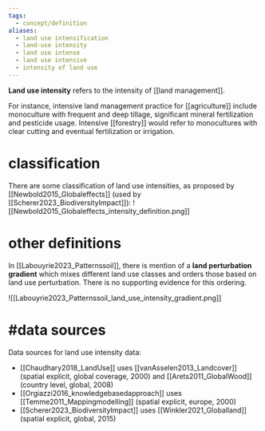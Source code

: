 ```yaml
---
tags:
  - concept/definition
aliases:
  - land use intensification
  - land-use intensity
  - land use intense
  - land use intensive
  - intensity of land use
---
```

**Land use intensity** refers to the intensity of [[land management]].

For instance, intensive land management practice for [[agriculture]] include monoculture with frequent and deep tillage, significant mineral fertilization and pesticide usage. Intensive [[forestry]] would refer to monocultures with clear cutting and eventual fertilization or irrigation.
# classification
There are some classification of land use intensities, as proposed by [[Newbold2015_Globaleffects]] (used by [[Scherer2023_BiodiversityImpact]]):
![[Newbold2015_Globaleffects_intensity_definition.png]]

# other definitions
In [[Labouyrie2023_Patternssoil]], there is mention of a **land perturbation gradient** which mixes different land use classes and orders those based on land use perturbation.
There is no supporting evidence for this ordering.

![[Labouyrie2023_Patternssoil_land_use_intensity_gradient.png]]
# #data sources
Data sources for land use intensity data:
- [[Chaudhary2018_LandUse]] uses [[vanAsselen2013_Landcover]] (spatial explicit, global coverage, 2000) and [[Arets2011_GlobalWood]] (country level, global, 2008)
- [[Orgiazzi2016_knowledgebasedapproach]] uses [[Temme2011_Mappingmodelling]] (spatial explicit, europe, 2000)
- [[Scherer2023_BiodiversityImpact]] uses [[Winkler2021_Globalland]] (spatial explicit, global, 2015)